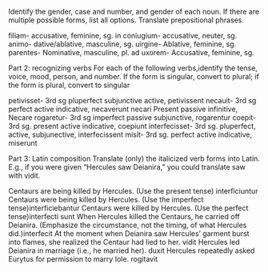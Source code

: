 Identify the gender, case and number, and gender of each noun. If there are multiple possible forms, list all options. Translate prepositional phrases.

filiam- accusative, feminine, sg.
in coniugium- accusative, neuter, sg.
animo- dative/ablative, masculine, sg. 
uirgine- Ablative, feminine, sg.
parentes- Nominative, masculine, pl.
ad uxorem- Accusative, feminine, sg.

Part 2: recognizing verbs
For each of the following verbs,identify the tense, voice, mood, person, and number.
If the form is singular, convert to plural; if the form is plural, convert to singular

petivisset- 3rd sg pluperfect subjunctive active, petivissent
necauit- 3rd sg perfect active indicative, necaverunt
necari Present passive infinitive, Necare
rogaretur- 3rd sg imperfect passive subjunctive, rogarentur
coepit- 3rd sg. present active indicative, coepiunt 
interfecisset- 3rd sg. pluperfect, active, subjunective, interfecissent 
misit- 3rd sg. perfect active indicative, miserunt 

   
Part 3: Latin composition
Translate (only) the italicized verb forms into Latin. E.g., if you were given “Hercules saw Deianira,” you could translate saw with vidit.

Centaurs are being killed by Hercules. (Use the present tense) interficiuntur 
Centaurs were being killed by Hercules. (Use the imperfect tense)interficiebantur
Centaurs were killed by Hercules. (Use the perfect tense)interfecti sunt 
When Hercules killed the Centaurs, he carried off Deianira. (Emphasize the circumstance, not the timing, of what Hercules did.)interfecit
At the moment when Deianira saw Hercules’ garment burst into flames, she realized the Centaur had lied to her. vidit 
Hercules led Deianira in marriage (i.e., he married her). duxit 
Hercules repeatedly asked Eurytus for permission to marry Iole. rogitavit 
